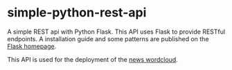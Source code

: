 # simple-python-rest-api
A simple REST api with Python Flask. This API uses Flask to provide RESTful endpoints. A installation guide and some patterns are published on the [Flask homepage](https://flask.palletsprojects.com).


This API is used for the deployment of the [news wordcloud](https://github.com/rich-info/intelligent-news-analytics).
